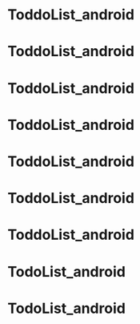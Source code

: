 # ToddoList_android
# ToddoList_android
# ToddoList_android
# ToddoList_android
# ToddoList_android
# ToddoList_android
# ToddoList_android
# TodoList_android
# TodoList_android
